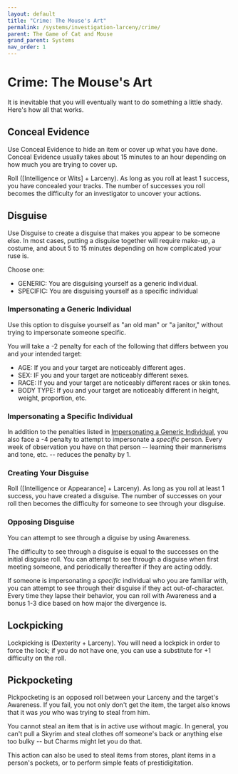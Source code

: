 ```yaml
---
layout: default
title: "Crime: The Mouse's Art"
permalink: /systems/investigation-larceny/crime/
parent: The Game of Cat and Mouse
grand_parent: Systems
nav_order: 1
---
```


# Crime: The Mouse's Art

It is inevitable that you will eventually want to do something a little shady.
Here's how all that works.

## Conceal Evidence

Use Conceal Evidence to hide an item or cover up what you have done. Conceal
Evidence usually takes about 15 minutes to an hour depending on how much you are
trying to cover up.

Roll ([Intelligence or Wits] + Larceny). As long as you roll at least 1 success,
you have concealed your tracks. The number of successes you roll becomes the
difficulty for an investigator to uncover your actions.

## Disguise

Use Disguise to create a disguise that makes you appear to be someone else. In
most cases, putting a disguise together will require make-up, a costume, and
about 5 to 15 minutes depending on how complicated your ruse is.

Choose one:

- GENERIC: You are disguising yourself as a generic individual.
- SPECIFIC: You are disguising yourself as a specific individual

### Impersonating a Generic Individual

Use this option to disguise yourself as "an old man" or "a janitor," without
trying to impersonate someone specific.

You will take a -2 penalty for each of the following that differs between you
and your intended target:

- AGE: If you and your target are noticeably different ages.
- SEX: IF you and your target are noticeably different sexes.
- RACE: If you and your target are noticeably different races or skin tones.
- BODY TYPE: If you and your target are noticeably different in height, weight,
  proportion, etc.

### Impersonating a Specific Individual

In addition to the penalties listed in [Impersonating a Generic Individual](#impersonating-a-generic-individual),
you also face a -4 penalty to attempt to impersonate a _specific_ person. Every
week of observation you have on that person -- learning their mannerisms and
tone, etc. -- reduces the penalty by 1.

### Creating Your Disguise

Roll ([Intelligence or Appearance] + Larceny). As long as you roll at least 1
success, you have created a disguise. The number of successes on your roll then
becomes the difficulty for someone to see through your disguise.

### Opposing Disguise

You can attempt to see through a diguise by using Awareness.

The difficulty to see through a disguise is equal to the successes on the
initial disguise roll. You can attempt to see through a disguise when first
meeting someone, and periodically thereafter if they are acting oddly.

If someone is impersonating a _specific_ individual who you are familiar with,
you can attempt to see through their disguise if they act out-of-character.
Every time they lapse their behavior, you can roll with Awareness and a bonus
1-3 dice based on how major the divergence is.

## Lockpicking

Lockpicking is (Dexterity + Larceny). You will need a lockpick in order to force
the lock; if you do not have one, you can use a substitute for +1 difficulty on
the roll.

## Pickpocketing

Pickpocketing is an opposed roll between your Larceny and the target's
Awareness. If you fail, you not only don't get the item, the target also knows
that it was _you_ who was trying to steal from him.

You cannot steal an item that is in active use without magic. In general, you
can't pull a Skyrim and steal clothes off someone's back or anything else too
bulky -- but Charms might let you do that.

This action can also be used to steal items from stores, plant items in a
person's pockets, or to perform simple feats of prestidigitation.
